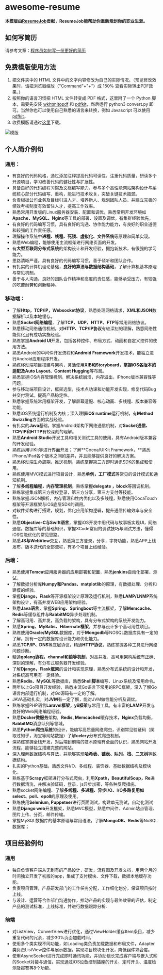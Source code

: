 # awesome-resume

**本模版由[ResumeJob](https://resumejob.github.io/)贡献，ResumeJob能帮助你重新规划你的职业生涯。**

## 如何写简历
请参考文章：[程序员如何写一份更好的简历](https://zhuanlan.zhihu.com/p/38431524)
## 免费模版使用方法

1. 把文件夹中的 HTML 文件中的文字内容修改为自己的实际情况。（预览修改效果时，请把浏览器缩放（"Command"+"+"）成 150% 查看实际转出PDF效果。）
2. 按照你的语言习惯把 HTML 文件转变成 PDF 格式，这里附了一个 Python 脚本，需要先安装 [wkhtmltopdf](https://wkhtmltopdf.org/) 和 [pdfkit](https://github.com/JazzCore/python-pdfkit)，然后运行 python3 convert.py 即可。当然你也可以使用自己熟悉的语言来转换，例如 Javascript 可以使用 [pdfkit](https://github.com/devongovett/pdfkit)。
3. 收费模版请通过[这里](https://resumejob.github.io/#price-table)下载。

![模版](https://raw.githubusercontent.com/resumejob/awesome-resume/master/imgs/all.jpg) 
## 个人简介例句

### 通用：

- 有良好的代码风格，通过添加注释提高代码可读性，注重代码质量，研读多个开源项目，学习改善代码的健壮性与扩展性。
- 具备良好的代码编程习惯及文档编写能力，参与多个高性能网站架构设计与系统核心部分代码编写、重构，能进行技术攻关，突破关键技术瓶颈。
- 负责根据公司业务及目标引进人才、培养新人、规划团队人员、并建立完善的绩效考核制度有效留住人才，提高工作效率。
- 熟悉常用开发版的Linux服务器安装、配置和调优，熟悉常用开发环境如**Apache、MySQL、Nginx**等工具的部署、设置及调优，有集群经验优先。
- 有良好的代码编写习惯，具有良好的沟通、协作能力能力，有良好的职业道德和较强的工作责任感。
- 理解操作系统中**进程、线程、死锁、虚拟化、文件系统**等原理和简单实现。
- 熟悉Web编程，能够使用主流框架进行网络页面的开发。
- 有**大型互联网分布式系统**的架构设计和开发经验，拥抱新技术，有很强的学习能力。
- 思路清晰严谨，具有良好的代码编写习惯，善于倾听和团队合作。
- 有扎实的计算机理论基础，**良好的算法与数据结构基础**，了解计算机基本原理与常见机制。
- 善于与人沟通，良好的团队合作精神和高度的责任感，能够承受压力，有较强的吃苦耐劳和创新精神。

### 移动端：

- 了解**Http，TCP/IP，Websocket协议**，熟悉处理网络请求，**XML和JSON**数据解析以及本地缓存。
- 熟悉**Socket网络编程**，了解**TCP、UDP、HTTP、FTP**等常用网络协议。
- 熟悉移动网络通信机制，对**HTTP、TCP/IP协议**有较深刻的理解，熟悉网络性能优化且有成功实施经验。
- 熟练掌握**Android UI**开发，包括各种控件、布局方式、动画和自定义控件的使用方法。
- 熟悉Android的中间件开发流程和**Android Framework**开发技术，能独立进行Android应用程序开发。
- 熟练移动端项目搭建与架构，灵活使用**XIB和Storyboard，**掌握iOS各版本的适配及**Auto Layout、Content Hugging**等布局。
- 熟悉掌握iOS内存管理机制，解决系统崩溃，内存溢出，iPhone版本兼容性等问题。
- 参与移动端项目设计，框架选型，技术点功课和功能开发实现，修复代码Bug并交付测试。提高产品稳定性。
- 熟悉掌握系统常用框架开发，了解屏幕适配、核心动画、多线程、版本兼容等功能。
- 熟悉iOS系统运行机制及内核；深入理解**iOS runtime**运行机制，有**Method Swizzling**方面的实战经验。
- 有扎实的**Java**基础，掌握Android架构下网络通信机制，对**Socket通信、TCP/IP和HTTP**有较深刻的理解。
- 熟悉**Android Studio**开发工具和相关测试工具的使用，具有Android版本兼容的开发经验。
- 熟练运用UIKit等进行界面开发；了解**Cocoa/UIKit Framework，**熟悉iPhone/iPad各个版本之间的差异，并且能够提供良好的解决方案。
- 熟悉移动端生命周期，推送机制，熟练掌握第三方即时通讯SDK的集成和使用。
- 熟练使用MVC模式进行项目设计，熟悉**单例，工厂模式**等常见的设计模式和通知机制。
- 了解**多线程编程，内存管理机制**。熟练掌握**delegate ，block**等回调机制。
- 熟练掌握集成第三方授权登录，第三方分享，第三方支付等技能。
- 熟练掌握JSON解析，内存管理和性内优化以及多线程，熟悉使用CocaTouch框架等开源框架与iOS底层SDK的调用。
- 对软件架构进行搭建，规划，优化应用架构逻辑，提升通信传输效率与安全性。
- 熟悉**Objective-C与Swift语言**，掌握iOS开发中用代码与故事板实现UI，网络通信，数据库等的基础知识，掌握XCode常用的调试技巧与测试方法，懂得iOS性能优化的常见思路。
- 熟悉**JS与WebView**交互，熟悉第三方登录，分享，字符功能，熟悉APP上线发布，版本迭代的全部流程，有多个项目上线经验。

### 后端：

- 熟悉使用**Tomcat**应用服务器的应用部署和配置，熟悉**jenkins**自动化部署、测试。
- 了解数据分析库**Numpy和Pandas、matplotlib**的原理，有数据处理、分析和建模的经验。
- 掌握**Django，Flask**等开源框架设计原理及运行机制，熟悉**LAMP/LNMP**系统架构设计，有高并发WEB应用架构经验。
- 熟悉**Java语言**，掌握**Spring、Springboot**等主流框架，了解**Memcache、Redis**等缓存组件与**RabbitMQ**异步处理机制。
- 了解高可用、高并发，高负载的架构，具有分布式架构的系统开发能力。
- 熟悉**Spring、MyBatis、Hibernate框架**，并参与设计多个高可用性项目。
- 熟练使用**Oracle/MySQL**数据库，对于**Mongodb**等NOSQL数据库具有一定的了解，拥有一定的数据库设计能力和优化能力。
- 熟悉**TCP/IP、DNS**等底层协议，精通**HTTP协议**，熟练掌握各种工具进行网络问题诊断。
- 精通**golang协程，channal和锁等机制**，对高并发、高可用架构系统有正确、深刻的理解，有分布式服务器开发经验。
- 了解**Django，Flask框架**的设计和实现原理，熟悉分布式系统的设计和开发，对系统高可用有一定经验。
- 熟悉**Redis、MySQL**等数据库，熟悉**Shell脚本**编写、Linux系统及常用命令。
- 两年以上Go项目开发经验，熟悉主流Go语言下常用的RPC框架，深入了解Go语言内部运行机制，对Go源码有一定的了解。
- JAVA基础扎实，对**JVM**有一定了解，能对JVM做性能分析及调优。
- 熟练掌握PHP语言**Laravel框架，yii框架**与常用工具，有丰富的**LAMP**开发与良好的Web网络编程经验。
- 熟悉**Docker微服务**架构，**Redis, Memcached**缓存技术，**Nginx**负载均衡，**RabbitMQ**消息队列等领域。
- 熟悉**Python爬虫系统**的设计，能编写高质量网络爬虫，识别常见验证码（爬取过知乎，淘宝等网站数据）了解**celery**分布式爬虫机制。
- 深熟练掌握全栈开发，对后端到前端的技术原理有全面的认识，熟悉网站开发流程，能够独立搭建完整的网站。
- 深入理解数据结构与算法，并能够实现**哈希表、链表、队列、栈、二叉树**等数据结构。
- 扎实的Python基础，熟悉文件I/O、多线程、装饰器、基础数据结构及模块化。
- 熟练基于**Scrapy**框架进行分布式爬虫，利用**Xpath，BeautifulSoup，Re**进行数据清洗，并解决验证码，登录，js异步加密，等各种反爬措施。
- 熟悉socket网络编程、了解**多线程、多进程、异步I/O、I/O多路复用如select、poll、epoll**的原理及使用。
- 熟练使用**Selenium, Puppeteer**进行页面测试，构建单元测试，自动化测试
- 熟悉**Django web**开发框架，熟悉MVC模型，熟悉中间件、Admin站点管理、图片上传、分页，邮件传输。
- 掌握MySQL数据库的基本原理与常用语法，了解**MongoDB、Redis**等NoSQL数据库；

## 项目经验例句

### 通用
- 独自负责客户端从无到有的产品设计，研发，流程图及开发文档，用两个月的时间独立开发了初版的app，集成了支付模块、文件下载，数据本地缓存功能。
- 负责项目管理，产品研发部门的工作任务分配，工作细化划分，保证项目按时上线。
- 与设计、运营等合作部门沟通协作，推动产品的实现与最终效果的评估，制定产品的测试标准，上线标准，并进行数据跟踪分析.

### 前端
- 对ListView，ConvertView进行优化，通过ViewHolder缓存Item条目，减少重复代码的冗余，减少30%页面加载时间。
- 使用多个类实现不同功能，如Loading类负责加载数据和布局文件，Adapter类负责ListView控件与展示数据。实现项目模块化开发，降低组件耦合度。
- 使用AsyncSocket进行完成即时通讯功能，并协助组长完成客户端与嵌入式网的Socket对接与通信，实现通过iOS设备控制插座的开关、定时开关、温度检测及报警等8个功能。
